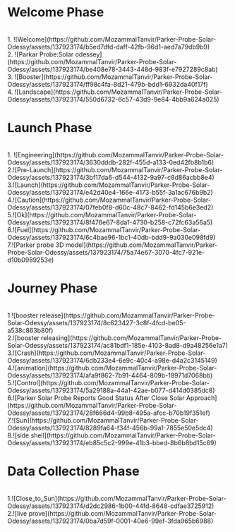 <h1>Welcome Phase</h1>
<br>
1. ![Welcome](https://github.com/MozammalTanvir/Parker-Probe-Solar-Odessy/assets/137923174/b5ed7dfd-daff-42fb-96d1-aed7a79db9b9)
<br>
2. ![Parkar Probe:Solar odessey](https://github.com/MozammalTanvir/Parker-Probe-Solar-Odessy/assets/137923174/be408e78-3443-448d-983f-e7927289c8ab)
<br>
3. ![Booster](https://github.com/MozammalTanvir/Parker-Probe-Solar-Odessy/assets/137923174/ff98c4fa-8d21-479b-bdd1-6932da40f17f)
<br>
4. ![Landscape](https://github.com/MozammalTanvir/Parker-Probe-Solar-Odessy/assets/137923174/550d6732-6c57-43d9-9e84-4bb9a624a025)
<br>



<h1>Launch Phase</h1>
<br>
1. ![Engineering](https://github.com/MozammalTanvir/Parker-Probe-Solar-Odessy/assets/137923174/3630dddb-282f-455d-a133-0ed42fb8b1b6)<br>
2.![Pre-Launch](https://github.com/MozammalTanvir/Parker-Probe-Solar-Odessy/assets/137923174/3bf17da6-d544-4132-9a97-c8d86acbb8e4)
<br>
3.![Launch](https://github.com/MozammalTanvir/Parker-Probe-Solar-Odessy/assets/137923174/e42d40e4-166e-4173-b55f-3a1ac676b9b2)
<br>
4.![Caution](https://github.com/MozammalTanvir/Parker-Probe-Solar-Odessy/assets/137923174/07feb0f8-d60c-48c7-8462-fd145b6e3ed2)
<br>
5.![Ok](https://github.com/MozammalTanvir/Parker-Probe-Solar-Odessy/assets/137923174/8f476e67-8da1-4730-b258-c72fc63a56a5)
<br>
6.![Fuel](https://github.com/MozammalTanvir/Parker-Probe-Solar-Odessy/assets/137923174/6c4bae96-1bc1-40db-bdd9-9a030e098fd9)
<br>
7.![Parker probe 3D model](https://github.com/MozammalTanvir/Parker-Probe-Solar-Odessy/assets/137923174/75a74e67-3070-4fc7-921e-d10b0989253e)
<br>
<h1>Journey Phase</h1>
<br>
1.![booster release](https://github.com/MozammalTanvir/Parker-Probe-Solar-Odessy/assets/137923174/8c623427-3c8f-4fcd-be05-a538c863b80f)
<br>
2.![booster releasing](https://github.com/MozammalTanvir/Parker-Probe-Solar-Odessy/assets/137923174/ac81bdf1-185e-4103-8ad8-d9a48256e1a7)
<br>
3.![Crash](https://github.com/MozammalTanvir/Parker-Probe-Solar-Odessy/assets/137923174/6db233e4-6e9c-40c4-a98e-d4a2c3145149)
<br>
4.![animation](https://github.com/MozammalTanvir/Parker-Probe-Solar-Odessy/assets/137923174/afa9f862-7b91-4464-809b-18971d7068bb)
<br>
5.![Control](https://github.com/MozammalTanvir/Parker-Probe-Solar-Odessy/assets/137923174/5a29188a-44a1-42ae-b077-d414d0385dc8)
<br>
6.![Parker Solar Probe Reports Good Status After Close Solar Approach](https://github.com/MozammalTanvir/Parker-Probe-Solar-Odessy/assets/137923174/28f666d4-99b8-495a-afcc-b70b19f351ef)<br>
7.![Sun](https://github.com/MozammalTanvir/Parker-Probe-Solar-Odessy/assets/137923174/8289fa64-f34f-456b-99a1-7855e50e5dc4)
<br>
8.![side shell](https://github.com/MozammalTanvir/Parker-Probe-Solar-Odessy/assets/137923174/eb85c5c2-999e-41b3-bbed-8b6b8bd15c69)
<br>
<h1>Data Collection Phase</h1>
<br>
1.![Close_to_Sun](https://github.com/MozammalTanvir/Parker-Probe-Solar-Odessy/assets/137923174/d2dc2986-1b00-44fd-8648-cdfae3725912)
<br>
2.![live prove](https://github.com/MozammalTanvir/Parker-Probe-Solar-Odessy/assets/137923174/0ba7d59f-0001-40e6-99ef-3fda965b6988)



